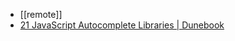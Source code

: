 - [[remote]]
- [21 JavaScript Autocomplete Libraries | Dunebook](https://www.dunebook.com/best-javascript-autocomplete-libraries/)